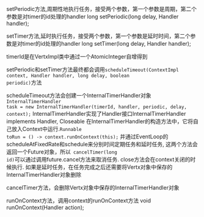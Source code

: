 setPeriodic方法,周期性地执行任务，接受两个参数，第一个参数是周期，第二个参数是对timer的id处理的handler
long setPeriodic(long delay, Handler<Long> handler);

setTimer方法,延时执行任务，接受两个参数，第一个参数是延时时间，第二个参数是对timer的id处理的handler
long setTimer(long delay, Handler<Long> handler);

timerId是在VertxImpl类中通过一个AtomicInteger自增得到

setPeriodic和setTimer方法最终都会调用<code>scheduleTimeout(ContextImpl context, Handler<Long> handler, long delay, boolean periodic)</code>方法

scheduleTimeout方法会创建一个InternalTimerHandler对象<code>InternalTimerHandler task = new InternalTimerHandler(timerId, handler, periodic, delay, context);</code>
InternalTimerHandler实现了Handler接口InternalTimerHandler implements Handler<Void>, Closeable
在InternalTimerHandler的构造方法中，它将自己放入Context中运行.<code>Runnable toRun = () -> context.runOnContext(this);</code>
并通过EventLoop的scheduleAtFixedRate和schedule来分别时间定期任务和延时任务,
这两个方法会返回一个Future对象，所以<code> cancelTimer(long id)</code>可以通过调用future.cancel方法来取消任务.
close方法会在context关闭的时候执行.
如果是延时任务，在任务完成之后还需要将Vertx对象中保存的InternalTimerHandler对象删除

cancelTimer方法，会删除Vertx对象中保存的InternalTimerHandler对象

runOnContext方法，调用context的runOnContext方法
void runOnContext(Handler<Void> action);

